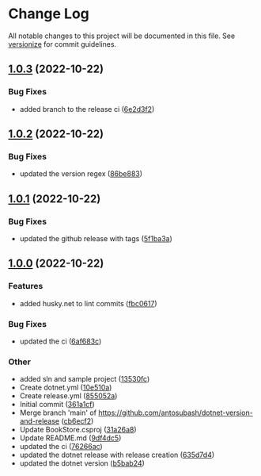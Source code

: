 # Change Log

All notable changes to this project will be documented in this file. See [versionize](https://github.com/versionize/versionize) for commit guidelines.

<a name="1.0.3"></a>
## [1.0.3](https://www.github.com/antosubash/dotnet-version-and-release/releases/tag/v1.0.3) (2022-10-22)

### Bug Fixes

* added branch to the release ci ([6e2d3f2](https://www.github.com/antosubash/dotnet-version-and-release/commit/6e2d3f26bbc6faf3c9eadd090192ba66ecfa88b3))

<a name="1.0.2"></a>
## [1.0.2](https://www.github.com/antosubash/dotnet-version-and-release/releases/tag/v1.0.2) (2022-10-22)

### Bug Fixes

* updated the version regex ([86be883](https://www.github.com/antosubash/dotnet-version-and-release/commit/86be8831bea574e2c3c348cbe8bdb15d8c71c50a))

<a name="1.0.1"></a>
## [1.0.1](https://www.github.com/antosubash/dotnet-version-and-release/releases/tag/v1.0.1) (2022-10-22)

### Bug Fixes

* updated the github release with tags ([5f1ba3a](https://www.github.com/antosubash/dotnet-version-and-release/commit/5f1ba3aa2acfd1761bbff32995e408cb7a5d6ff9))

<a name="1.0.0"></a>
## [1.0.0](https://www.github.com/antosubash/dotnet-version-and-release/releases/tag/v1.0.0) (2022-10-22)

### Features

* added husky.net to lint commits ([fbc0617](https://www.github.com/antosubash/dotnet-version-and-release/commit/fbc061755906088833baa28a835254322c8dc354))

### Bug Fixes

* updated the ci ([6af683c](https://www.github.com/antosubash/dotnet-version-and-release/commit/6af683cee57e565489701f63c5ce323de3683dd2))

### Other

* added sln and sample project ([13530fc](https://www.github.com/antosubash/dotnet-version-and-release/commit/13530fc2e884118868e50344118063c829034ebd))
* Create dotnet.yml ([10e510a](https://www.github.com/antosubash/dotnet-version-and-release/commit/10e510a9e158a01464700df775bf7bf7f520ef7a))
* Create release.yml ([855052a](https://www.github.com/antosubash/dotnet-version-and-release/commit/855052afae4f8cdbe1de62bcd689c0195d163a6b))
* Initial commit ([361a1cf](https://www.github.com/antosubash/dotnet-version-and-release/commit/361a1cf4513ab4f92f6f3d2dfa939b3982cd4806))
* Merge branch 'main' of https://github.com/antosubash/dotnet-version-and-release ([cb6ecf2](https://www.github.com/antosubash/dotnet-version-and-release/commit/cb6ecf2bfca080905ddf9a8d53257b9a62f0be03))
* Update BookStore.csproj ([31a26a8](https://www.github.com/antosubash/dotnet-version-and-release/commit/31a26a834addab9f1344059e9a8bdca80d84694d))
* Update README.md ([9df4dc5](https://www.github.com/antosubash/dotnet-version-and-release/commit/9df4dc5caa94bae61c4bb4f5ec1dfeddc648b721))
* updated the ci ([76266ac](https://www.github.com/antosubash/dotnet-version-and-release/commit/76266acb3caf4459f445f22f9d82f62809e63b24))
* updated the dotnet release with release creation ([635d7d4](https://www.github.com/antosubash/dotnet-version-and-release/commit/635d7d41da37655207ac49016ac4cf32b57ba547))
* updated the dotnet version ([b5bab24](https://www.github.com/antosubash/dotnet-version-and-release/commit/b5bab240984e853fe7ec26c3abd06de520699586))

